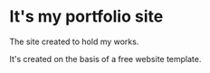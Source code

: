 # It's my portfolio site #

The site created to hold my works.

It's created on the basis of a free website template. 